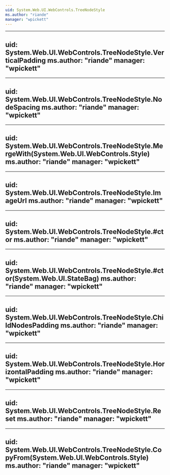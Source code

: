 ```yaml
---
uid: System.Web.UI.WebControls.TreeNodeStyle
ms.author: "riande"
manager: "wpickett"
---
```


---
uid: System.Web.UI.WebControls.TreeNodeStyle.VerticalPadding
ms.author: "riande"
manager: "wpickett"
---

---
uid: System.Web.UI.WebControls.TreeNodeStyle.NodeSpacing
ms.author: "riande"
manager: "wpickett"
---

---
uid: System.Web.UI.WebControls.TreeNodeStyle.MergeWith(System.Web.UI.WebControls.Style)
ms.author: "riande"
manager: "wpickett"
---

---
uid: System.Web.UI.WebControls.TreeNodeStyle.ImageUrl
ms.author: "riande"
manager: "wpickett"
---

---
uid: System.Web.UI.WebControls.TreeNodeStyle.#ctor
ms.author: "riande"
manager: "wpickett"
---

---
uid: System.Web.UI.WebControls.TreeNodeStyle.#ctor(System.Web.UI.StateBag)
ms.author: "riande"
manager: "wpickett"
---

---
uid: System.Web.UI.WebControls.TreeNodeStyle.ChildNodesPadding
ms.author: "riande"
manager: "wpickett"
---

---
uid: System.Web.UI.WebControls.TreeNodeStyle.HorizontalPadding
ms.author: "riande"
manager: "wpickett"
---

---
uid: System.Web.UI.WebControls.TreeNodeStyle.Reset
ms.author: "riande"
manager: "wpickett"
---

---
uid: System.Web.UI.WebControls.TreeNodeStyle.CopyFrom(System.Web.UI.WebControls.Style)
ms.author: "riande"
manager: "wpickett"
---
